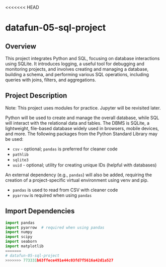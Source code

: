 <<<<<<< HEAD
# datafun-05-sql-project

## Overview
This project integrates Python and SQL, focusing on database interactions using SQLite. It introduces logging, a useful tool for debugging and monitoring projects, and involves creating and managing a database, building a schema, and performing various SQL operations, including queries with joins, filters, and aggregations.

## Project Description
Note: This project uses modules for practice. Jupyter will be revisited later.

Python will be used to create and manage the overall database, while SQL will interact with the relational data and tables. The DBMS is SQLite, a lightweight, file-based database widely used in browsers, mobile devices, and more. The following packages from the Python Standard Library may be used:

- `csv` - optional; `pandas` is preferred for cleaner code
- `pathlib`
- `sqlite3`
- `uuid` - optional; utility for creating unique IDs (helpful with databases)

An external dependency (e.g., `pandas`) will also be added, requiring the creation of a project-specific virtual environment using venv and pip.

- `pandas` is used to read from CSV with cleaner code
- `pyarrow` is required when using `pandas`

## Import Dependencies
```python
import pandas
import pyarrow  # required when using pandas
import numpy
import scipy
import seaborn
import matplotlib
=======
# datafun-05-sql-project
>>>>>>> 773331b63ffece491e44c03fd7f5616a42d1a527

